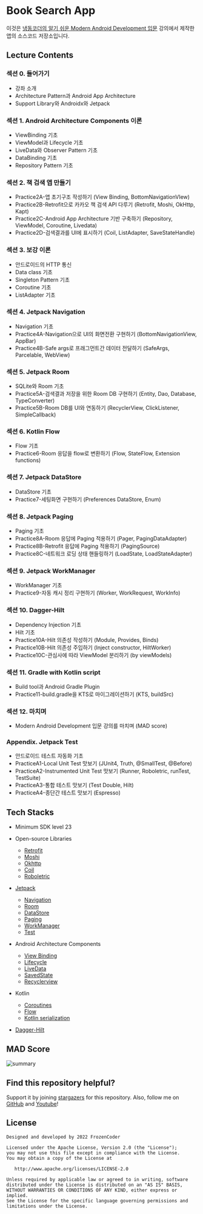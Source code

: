 # Book Search App

이것은 [냉동코더의 알기 쉬운 Modern Android Development 입문](https://www.inflearn.com/course/%EC%95%8C%EA%B8%B0%EC%89%AC%EC%9A%B4-modern-android?inst=c3cee510)
강의에서 제작한 앱의 소스코드 저장소입니다.

## Lecture Contents

### 섹션 0. 들어가기

- 강좌 소개
- Architecture Pattern과 Android App Architecture
- Support Library와 Androidx와 Jetpack

### 섹션 1. Android Architecture Components 이론

- ViewBinding 기초
- ViewModel과 Lifecycle 기초
- LiveData와 Observer Pattern 기초
- DataBinding 기초
- Repository Pattern 기초

### 섹션 2. 책 검색 앱 만들기

- Practice2A-앱 초기구조 작성하기 (View Binding, BottomNavigationVIew)
- Practice2B-Retrofit으로 카카오 책 검색 API 다루기 (Retrofit, Moshi, OkHttp, Kapt)
- Practice2C-Android App Architecture 기반 구축하기 (Repository, ViewModel, Coroutine, Livedata)
- Practice2D-검색결과를 UI에 표시하기 (Coil, ListAdapter, SaveStateHandle)

### 섹션 3. 보강 이론

- 안드로이드의 HTTP 통신
- Data class 기초
- Singleton Pattern 기초
- Coroutine 기초
- ListAdapter 기초

### 섹션 4. Jetpack Navigation

- Navigation 기초
- Practice4A-Navigation으로 UI의 화면전환 구현하기 (BottomNavigationView, AppBar)
- Practice4B-Safe args로 프래그먼트간 데이터 전달하기 (SafeArgs, Parcelable, WebView)

### 섹션 5. Jetpack Room

- SQLite와 Room 기초
- Practice5A-검색결과 저장을 위한 Room DB 구현하기 (Entity, Dao, Database, TypeConverter)
- Practice5B-Room DB를 UI와 연동하기 (RecyclerView, ClickListener, SimpleCallback)

### 섹션 6. Kotlin Flow

- Flow 기초
- Practice6-Room 응답을 flow로 변환하기 (Flow, StateFlow, Extension functions)

### 섹션 7. Jetpack DataStore

- DataStore 기초
- Practice7-세팅화면 구현하기 (Preferences DataStore, Enum)

### 섹션 8. Jetpack Paging

- Paging 기초
- Practice8A-Room 응답에 Paging 적용하기 (Pager, PagingDataAdapter)
- Practice8B-Retrofit 응답에 Paging 적용하기 (PagingSource)
- Practice8C-네트워크 로딩 상태 핸들링하기 (LoadState, LoadStateAdapter)

### 섹션 9. Jetpack WorkManager

- WorkManager 기초
- Practice9-자동 캐시 정리 구현하기 (Worker, WorkRequest, WorkInfo)

### 섹션 10. Dagger-Hilt

- Dependency Injection 기초
- Hilt 기초
- Practice10A-Hilt 의존성 작성하기 (Module, Provides, Binds)
- Practice10B-Hilt 의존성 주입하기 (Inject constructor, HiltWorker)
- Practice10C-관심사에 따라 ViewModel 분리하기 (by viewModels)

### 섹션 11. Gradle with Kotlin script

- Build tool과 Android Gradle Plugin
- Practice11-build.gradle을 KTS로 마이그레이션하기 (KTS, buildSrc)

### 섹션 12. 마치며

- Modern Android Development 입문 강의를 마치며 (MAD score)

### Appendix. Jetpack Test

- 안드로이드 테스트 자동화 기초
- PracticeA1-Local Unit Test 맛보기 (JUnit4, Truth, @SmallTest, @Before)
- PracticeA2-Instrumented Unit Test 맛보기 (Runner, Roboletric, runTest, TestSuite)
- PracticeA3-통합 테스트 맛보기 (Test Double, Hilt)
- PracticeA4-종단간 테스트 맛보기 (Espresso)

## Tech Stacks

- Minimum SDK level 23

- Open-source Libraries
    - [Retrofit](https://github.com/square/retrofit)
    - [Moshi](https://github.com/square/moshi)
    - [Okhttp](https://github.com/square/okhttp)
    - [Coil](https://github.com/coil-kt/coil)
    - [Roboletric](https://github.com/robolectric/robolectric)

- [Jetpack](https://developer.android.com/jetpack)
    - [Navigation](https://developer.android.com/jetpack/androidx/releases/navigation)
    - [Room](https://developer.android.com/jetpack/androidx/releases/room)
    - [DataStore](https://developer.android.com/jetpack/androidx/releases/datastore)
    - [Paging](https://developer.android.com/jetpack/androidx/releases/paging)
    - [WorkManager](https://developer.android.com/jetpack/androidx/releases/work)
    - [Test](https://developer.android.com/jetpack/androidx/releases/test)

- Android Architecture Components
    - [View Binding](https://developer.android.com/topic/libraries/view-binding)
    - [Lifecycle](https://developer.android.com/jetpack/androidx/releases/lifecycle)
    - [LiveData](https://developer.android.com/topic/libraries/architecture/livedata)
    - [SavedState](https://developer.android.com/jetpack/androidx/releases/savedstate)
    - [Recyclerview](https://developer.android.com/jetpack/androidx/releases/recyclerview)

- Kotlin
    - [Coroutines](https://github.com/Kotlin/kotlinx.coroutines)
    - [Flow](https://kotlinlang.org/docs/flow.html)
    - [Kotlin serialization](https://github.com/Kotlin/kotlinx.serialization)

- [Dagger-Hilt](https://github.com/google/dagger/tree/master/java/dagger/hilt)

## MAD Score

![summary](https://user-images.githubusercontent.com/43164476/164975093-012ed589-59de-40dc-958b-f945dff8803a.png)

## Find this repository helpful?

Support it by joining [stargazers](https://github.com/cliearl/book-search-app/stargazers) for this
repository. Also, follow me on [GitHub](https://github.com/cliearl)
and [Youtube](https://www.youtube.com/channel/UC6V7LBEgcoTZUUgUU0Jv3xg)!

## License

```
Designed and developed by 2022 FrozenCoder

Licensed under the Apache License, Version 2.0 (the "License");
you may not use this file except in compliance with the License.
You may obtain a copy of the License at

   http://www.apache.org/licenses/LICENSE-2.0

Unless required by applicable law or agreed to in writing, software
distributed under the License is distributed on an "AS IS" BASIS,
WITHOUT WARRANTIES OR CONDITIONS OF ANY KIND, either express or implied.
See the License for the specific language governing permissions and
limitations under the License.
```